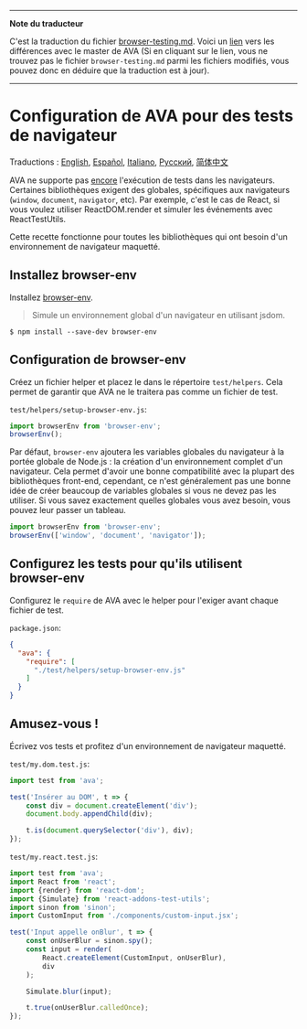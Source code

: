 ___
**Note du traducteur**

C'est la traduction du fichier [browser-testing.md](https://github.com/avajs/ava/blob/master/docs/recipes/browser-testing.md). Voici un [lien](https://github.com/avajs/ava/compare/9a9ce50e13803fc3d53d88e24d896cade49562f4...master#diff-9d3d394077fa7f97cbbb0fefc098ac60) vers les différences avec le master de AVA (Si en cliquant sur le lien, vous ne trouvez pas le fichier `browser-testing.md` parmi les fichiers modifiés, vous pouvez donc en déduire que la traduction est à jour).
___
# Configuration de AVA pour des tests de navigateur

 Traductions : [English](https://github.com/avajs/ava/blob/master/docs/recipes/browser-testing.md), [Español](https://github.com/avajs/ava-docs/blob/master/es_ES/docs/recipes/browser-testing.md), [Italiano](https://github.com/avajs/ava-docs/blob/master/it_IT/docs/recipes/browser-testing.md), [Русский](https://github.com/avajs/ava-docs/blob/master/ru_RU/docs/recipes/browser-testing.md), [简体中文](https://github.com/avajs/ava-docs/blob/master/zh_CN/docs/recipes/browser-testing.md)

AVA ne supporte pas [encore](https://github.com/avajs/ava/issues/24) l'exécution de tests dans les navigateurs. Certaines bibliothèques exigent des globales, spécifiques aux navigateurs (`window`, `document`, `navigator`, etc).
Par exemple, c'est le cas de React, si vous voulez utiliser ReactDOM.render et simuler les événements avec ReactTestUtils.

Cette recette fonctionne pour toutes les bibliothèques qui ont besoin d'un environnement de navigateur maquetté.

## Installez browser-env

Installez [browser-env](https://github.com/lukechilds/browser-env).

> Simule un environnement global d'un navigateur en utilisant jsdom.

```
$ npm install --save-dev browser-env
```

## Configuration de browser-env

Créez un fichier helper et placez le dans le répertoire `test/helpers`. Cela permet de garantir que AVA ne le traitera pas comme un fichier de test.

`test/helpers/setup-browser-env.js`:

```js
import browserEnv from 'browser-env';
browserEnv();
```

Par défaut, `browser-env` ajoutera les variables globales du navigateur à la portée globale de Node.js : la création d'un environnement complet d'un navigateur. Cela permet d'avoir une bonne compatibilité avec la plupart des bibliothèques front-end, cependant, ce n'est généralement pas une bonne idée de créer beaucoup de variables globales si vous ne devez pas les utiliser. Si vous savez exactement quelles globales vous avez besoin, vous pouvez leur passer un tableau.

```js
import browserEnv from 'browser-env';
browserEnv(['window', 'document', 'navigator']);
```

## Configurez les tests pour qu'ils utilisent browser-env

Configurez le `require` de AVA avec le helper pour l'exiger avant chaque fichier de test.

`package.json`:

```json
{
  "ava": {
    "require": [
      "./test/helpers/setup-browser-env.js"
    ]
  }
}
```

## Amusez-vous !

Écrivez vos tests et profitez d'un environnement de navigateur maquetté.

`test/my.dom.test.js`:

```js
import test from 'ava';

test('Insérer au DOM', t => {
	const div = document.createElement('div');
	document.body.appendChild(div);

	t.is(document.querySelector('div'), div);
});
```

`test/my.react.test.js`:

```js
import test from 'ava';
import React from 'react';
import {render} from 'react-dom';
import {Simulate} from 'react-addons-test-utils';
import sinon from 'sinon';
import CustomInput from './components/custom-input.jsx';

test('Input appelle onBlur', t => {
	const onUserBlur = sinon.spy();
	const input = render(
		React.createElement(CustomInput, onUserBlur),
		div
	);

	Simulate.blur(input);

	t.true(onUserBlur.calledOnce);
});
```
